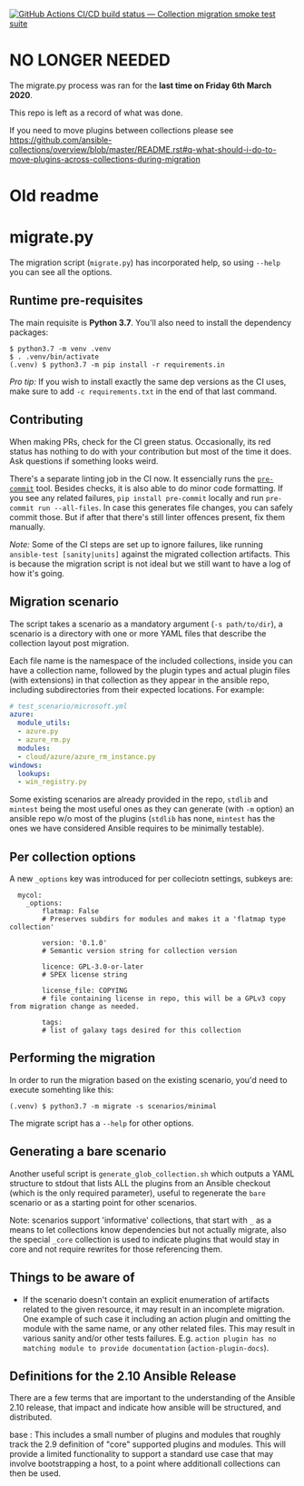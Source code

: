 [![GitHub Actions CI/CD build status — Collection migration smoke test suite](https://github.com/ansible-community/collection_migration/workflows/CI/CD/badge.svg?branch=master)](https://github.com/ansible-community/collection_migration/actions?query=workflow%3ACI%2FCD+branch%3Amaster)



# NO LONGER NEEDED

The migrate.py process was ran for the **last time on Friday 6th March 2020**.

This repo is left as a record of what was done.

If you need to move plugins between collections please see https://github.com/ansible-collections/overview/blob/master/README.rst#q-what-should-i-do-to-move-plugins-across-collections-during-migration









# Old readme










migrate.py
==========

The migration script (`migrate.py`) has incorporated help, so using
`--help` you can see all the options.


Runtime pre-requisites
----------------------

The main requisite is **Python 3.7**. You'll also need to install
the dependency packages:

```console
$ python3.7 -m venv .venv
$ . .venv/bin/activate
(.venv) $ python3.7 -m pip install -r requirements.in
```

*Pro tip:* If you wish to install exactly the same dep versions
as the CI uses, make sure to add `-c requirements.txt`
in the end of that last command.


Contributing
------------

When making PRs, check for the CI green status. Occasionally, its
red status has nothing to do with your contribution but most of the
time it does. Ask questions if something looks weird.

There's a separate linting job in the CI now. It essencially runs the
[`pre-commit`](https://pre-commit.com) tool. Besides checks, it is
also able to do minor code formatting.
If you see any related failures, `pip install pre-commit` locally
and run `pre-commit run --all-files`. In case this generates file
changes, you can safely commit those. But if after that there's
still linter offences present, fix them manually.

*Note:* Some of the CI steps are set up to ignore failures, like
running `ansible-test [sanity|units]` against the migrated collection
artifacts. This is because the migration script is not ideal but we
still want to have a log of how it's going.


Migration scenario
------------------

The script takes a scenario as a mandatory argument
(`-s path/to/dir`), a scenario is a directory with one or more YAML
files that describe the collection layout post migration.

Each file name is the namespace of the included collections, inside
you can have a collection name, followed by the plugin types and
actual plugin files (with extensions) in that collection as they
appear in the ansible repo, including subdirectories from their
expected locations. For example:

```yaml
# test_scenario/microsoft.yml
azure:
  module_utils:
  - azure.py
  - azure_rm.py
  modules:
  - cloud/azure/azure_rm_instance.py
windows:
  lookups:
  - win_registry.py
```

Some existing scenarios are already provided in the repo, `stdlib` and `mintest`
 being the most useful ones as they can generate (with `-m` option)
 an ansible repo w/o most of the plugins (`stdlib` has none,
`mintest` has the ones we have considered Ansible requires to be minimally testable).

Per collection options
----------------------

A new `_options` key was introduced for per colleciotn settings, subkeys are:
```
  mycol:
	_options:
		flatmap: False
		# Preserves subdirs for modules and makes it a 'flatmap type collection'

		version: '0.1.0'
		# Semantic version string for collection version

		licence: GPL-3.0-or-later
		# SPEX license string

		license_file: COPYING
		# file containing license in repo, this will be a GPLv3 copy from migration change as needed.

		tags:
		# list of galaxy tags desired for this collection
```

Performing the migration
------------------------

In order to run the migration based on the existing scenario, you'd
need to execute somehting like this:

```console
(.venv) $ python3.7 -m migrate -s scenarios/minimal
```

The migrate script has a `--help` for other options.

Generating a bare scenario
--------------------------

Another useful script is `generate_glob_collection.sh` which outputs
a YAML structure to stdout that lists ALL the plugins from an Ansible
checkout (which is the only required parameter), useful to regenerate
the `bare` scenario or as a starting point for other scenarios.


Note: scenarios support 'informative' collections, that start with `_`
as a means to let collections know dependencies but not actually
migrate, also the special `_core` collection is used to indicate
plugins that would stay in core and not require rewrites for those
referencing them.


Things to be aware of
---------------------

* If the scenario doesn't contain an explicit enumeration of artifacts
  related to the given resource, it may result in an incomplete
  migration.
  One example of such case it including an action plugin and omitting
  the module with the same name, or any other related files. This may
  result in various sanity and/or other tests failures.
  E.g. `action plugin has no matching module to provide documentation`
  (`action-plugin-docs`).

Definitions for the 2.10 Ansible Release
----------------------------------------

There are a few terms that are important to the understanding of the
Ansible 2.10 release, that impact and indicate how ansible will be
structured, and distributed.

base
: This includes a small number of plugins and modules that roughly track
  the 2.9 definition of "core" supported plugins and modules.
  This will provide a limited functionality to support a standard use case
  that may involve bootstrapping a host, to a point where additionall
  collections can then be used.
